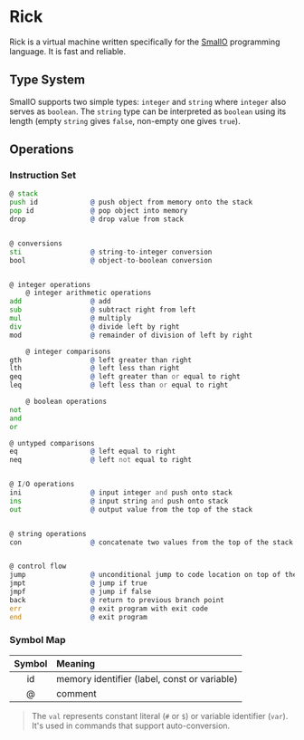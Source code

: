 # Rick

Rick is a virtual machine written specifically for the [SmallO] programming
language. It is fast and reliable.

[SmallO]: https://github.com/sharpvik/SmallO



## Type System

SmallO supports two simple types: `integer` and `string` where `integer` also
serves as `boolean`. The `string` type can be interpreted as `boolean` using its
length (empty `string` gives `false`, non-empty one gives `true`).



## Operations

### Instruction Set

```asm
@ stack
push id             @ push object from memory onto the stack
pop id              @ pop object into memory
drop                @ drop value from stack


@ conversions
sti                 @ string-to-integer conversion
bool                @ object-to-boolean conversion


@ integer operations
    @ integer arithmetic operations
add                 @ add
sub                 @ subtract right from left
mul                 @ multiply
div                 @ divide left by right
mod                 @ remainder of division of left by right

    @ integer comparisons
gth                 @ left greater than right
lth                 @ left less than right
geq                 @ left greater than or equal to right
leq                 @ left less than or equal to right

    @ boolean operations
not
and
or

@ untyped comparisons
eq                  @ left equal to right
neq                 @ left not equal to right


@ I/O operations
ini                 @ input integer and push onto stack
ins                 @ input string and push onto stack
out                 @ output value from the top of the stack


@ string operations
con                 @ concatenate two values from the top of the stack


@ control flow
jump                @ unconditional jump to code location on top of the stack
jmpt                @ jump if true
jmpf                @ jump if false
back                @ return to previous branch point
err                 @ exit program with exit code
end                 @ exit program
```


### Symbol Map

| Symbol | Meaning                                      |
|:------:|:---------------------------------------------|
| id     | memory identifier (label, const or variable) |
| @      | comment                                      |

> The `val` represents constant literal (`#` or `$`) or variable identifier
> (`var`). It's used in commands that support auto-conversion.
